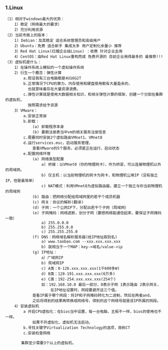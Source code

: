 ### 1.Linux 
    （1）相对于windows最大的优势：
        1）稳定（网络最大的要求）
        2）充分利用资源
    （2）当前市面上的版本：
        1) Debian：及其稳定 适合系统管理员和高级用户
        2）Ubuntu：免费 适合新手 集成太多 用户定制化余量小 推荐
        3）Red Hat Linux(红帽企业级Linux) ：收费 针对企业去用
        4）CentOS：由Red Hat Linux重构而成 免费开源的 目前企业用得最多的 最推荐!!!
    （3）虚拟机是什么：
        1）在操作系统上模拟的一个虚拟操作系统
        2）衍生一个概念：弹性计算
            a.假设我有三台电脑都是4U16G2T
            b.正常情况下CPU的算力，内存使用和硬盘使用都有大量盈余的，
              也就意味着存在大量资源浪费。
            c.弹性计算就是使用大数据相关知识，和相关弹性计算的框架，创建一个分部在集群的虚拟机，
              按照需求给予资源
        3）VMware：
            a.安装正常装
            b.卸载：
                (a) 卸载程序本身
                (b) 要删注册表当中vm的相关服务注册信息
            c.需要同时安装2个虚拟路由VMnet1，VMnet8
            d.运行services.msc，启动服务管理，
                查看VMware的5个服务，必须是正在运行，启动状态
            e.配置网络环境
                (a) 网络类型配置
                    a) 桥接：以VMnet0（你的物理网卡），作为桥梁，可以连接物理机以外的局域网。
                    b) 仅主机：以当前物理机的网卡为网卡，和物理机公用IP（没有独立IP，但是最简单）
                    c) NAT模式：利用VMnet8为虚拟路由器，建立一个独立与你当前物理机的局域网
                (b) 路由：把网络分配给局域网里的若干个成员机器
                (c) 网关：协议的解析(翻译)
                (d) 子网：一个公网IP下，分配出若干个子网（局域网）
                (e) 子网掩码：网络遮断，划分子网（要想网络能通信起来，要保证子网掩码一致）
                    a) 255.0.0.0
                    b) 255.255.0.0
                    c) 255.255.255.0
                (f) DNS：网络域名解析服务器(给IP地址取别名)
                    a) www.taobao.com --xxx.xxx.xxx.xxx
                    b) 就相当于一个MAP：key->域名/value->ip
                (g) IP地址：
                    a）广域网IP
                    b) 局域网IP
                    c) A类：0-126.xxx.xxx.xxx(1千600多W)
                    d) B类：128-191.xxx.xxx.xxx(6万多)
                    e) C类：192-254.xxx.xxx.xxx(254个)
                    如：192.168.10.0 最后一部分，0表示子网 1表示路由 2表示网关，
                        在IP地址设置时，网段要避开这三个值。
                查看IP属于哪个网段：将IP和子网掩码转化为二进制，然后在两者and，
                之后将得到的结果再转换成网络号，得到的这个网络号就是该IP所属的网段。
        4）安装虚拟机
            a 开启CPU虚拟化：在bios当中设置，每一台电脑，主板不一样，bios的使用也不一样。
                如果不开虚拟化，虚拟机无法启动。
            b.寻找关键字Virtualization Technology的选项，简称CT 
            c.安装检查网络    
            
           集群至少需要3个以上的虚拟机。